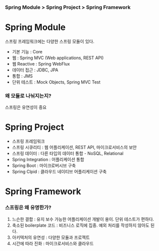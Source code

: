### Spring Module > Spring Project > Spring Framework

# Spring Module

스프링 프레임워크에는 다양한 스프링 모듈이 있다.

- 기본 기능 : Core
- 웹 : Spring MVC (Web applications, REST API)
- 웹 Reactive : Spring WebFlux
- 데이터 접근 : JDBC, JPA
- 통합 : JMS
- 단위 테스트 : Mock Objects, Spring MVC Test

### 왜 모듈로 나눠지는지?

스프링은 유연성이 중요

# Spring Project

- 스프링 프레임워크
- 스프링 시큐리티 : 웹 어플리케이션, REST API, 마이크로서비스의 보안
- 스프링 데이터 : 다른 타입의 데이터 통합 - NoSQL, Relational
- Spring Integration : 어플리케이션 통합
- Spring Boot : 마이크로버시브 구축
- Spring Clpid : 클라우드 네이티브 어플리케이션 구축

# Spring Framework

### 스프링은 왜 유명한가?

1. 느슨한 결합 : 유지 보수 가능한 어플리케이션 개발이 용이. 단위 테스트가 편하다.
2. 축소된 boilerplate 코드 : 비즈니스 로직에 집중. 예외 처리를 작성하지 않아도 된다.
3. 아키텍처의 유연성 : 다양한 모듈과 프로젝트
4. 시간에 따라 진화 : 마이크로서비스와 클라우드
